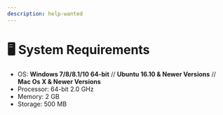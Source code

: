 ```yaml
---
description: help-wanted
---
```


# 🖥 System Requirements

* OS: **Windows 7/8/8.1/10 64-bit** // **Ubuntu 16.10 & Newer Versions** // **Mac Os X & Newer Versions**
* Processor: 64-bit 2.0 GHz
* Memory: 2 GB
* Storage: 500 MB
